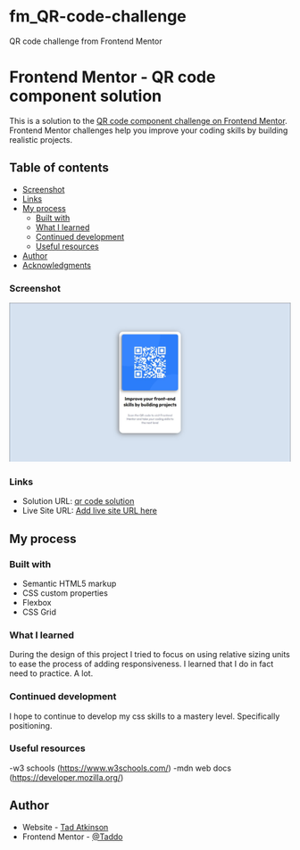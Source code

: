 # fm_QR-code-challenge
QR code challenge from Frontend Mentor
# Frontend Mentor - QR code component solution

This is a solution to the [QR code component challenge on Frontend Mentor](https://www.frontendmentor.io/challenges/qr-code-component-iux_sIO_H). Frontend Mentor challenges help you improve your coding skills by building realistic projects. 

## Table of contents


  - [Screenshot](#screenshot)
  - [Links](#links)
- [My process](#my-process)
  - [Built with](#built-with)
  - [What I learned](#what-i-learned)
  - [Continued development](#continued-development)
  - [Useful resources](#useful-resources)
- [Author](#author)
- [Acknowledgments](#acknowledgments)



### Screenshot

![](./screenshot.jpg)


### Links

- Solution URL: [qr code solution](https://github.com/palmettophoto/fm_qr-code)
- Live Site URL: [Add live site URL here](https://your-live-site-url.com)

## My process

### Built with

- Semantic HTML5 markup
- CSS custom properties
- Flexbox
- CSS Grid

### What I learned

During the design of this project I tried to focus on using relative sizing units to ease the process of adding responsiveness. I learned that I do in fact need to practice. A lot.

### Continued development

I hope to continue to develop my css skills to a mastery level. Specifically positioning.

### Useful resources

-w3 schools (https://www.w3schools.com/)
-mdn web docs (https://developer.mozilla.org/)

## Author

- Website - [Tad Atkinson](https://www.rockhillvideo.com)
- Frontend Mentor - [@Taddo](https://www.frontendmentor.io/profile/taddo)
